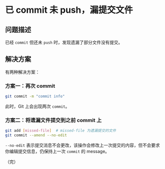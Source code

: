# 已 commit 未 push，漏提交文件

## 问题描述

已经 `commit` 但还未 `push` 时，发现遗漏了部分文件没有提交。

## 解决方案

有两种解决方案：

### 方案一：再次 commit

```bash
git commit -m "commit info"
```

此时，Git 上会出现两次 `commit`。

### 方案二：将遗漏文件提交到之前 commit 上

```bash
git add [missed-file]  # missed-file 为遗漏提交的文件
git commit --amend --no-edit
```

`--no-edit` 表示提交消息不会更改，该操作会修改上一次提交的内容，但不会要求你编辑提交信息，仍保持上一次 `commit` 的 message。

（完）
